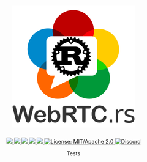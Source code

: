 <h1 align="center">
 <a href="https://webrtc.rs"><img src="./doc/webrtc.rs.png" alt="WebRTC.rs"></a>
 <br>
</h1>
<p align="center">
 <a href="https://github.com/webrtc-rs/srtp/actions">
  <img src="https://github.com/webrtc-rs/srtp/workflows/cargo/badge.svg">
 </a>
 <a href="https://codecov.io/gh/webrtc-rs/srtp">
  <img src="https://codecov.io/gh/webrtc-rs/srtp/branch/main/graph/badge.svg">
 </a>
 <a href="https://deps.rs/repo/github/webrtc-rs/srtp">
  <img src="https://deps.rs/repo/github/webrtc-rs/srtp/status.svg">
 </a>
 <a href="https://crates.io/crates/webrtc-srtp">
  <img src="https://img.shields.io/crates/v/webrtc-srtp.svg">
 </a>
 <a href="https://docs.rs/webrtc-srtp">
  <img src="https://docs.rs/webrtc-srtp/badge.svg">
 </a>
 <a href="https://doc.rust-lang.org/1.6.0/complement-project-faq.html#why-dual-mitasl2-license">
  <img src="https://img.shields.io/badge/license-MIT%2FApache--2.0-blue" alt="License: MIT/Apache 2.0">
 </a>
 <a href="https://discord.gg/4Ju8UHdXMs">
  <img src="https://img.shields.io/discord/800204819540869120?logo=discord" alt="Discord">
 </a>
</p>
<p align="center">
 Tests
</p>